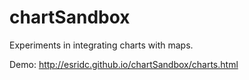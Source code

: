 # chartSandbox
Experiments in integrating charts with maps.

Demo: http://esridc.github.io/chartSandbox/charts.html
